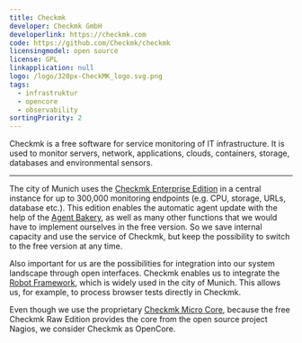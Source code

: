 ```yaml
---
title: Checkmk
developer: Checkmk GmbH
developerlink: https://checkmk.com
code: https://github.com/Checkmk/checkmk
licensingmodel: open source
license: GPL
linkapplication: null
logo: /logo/320px-CheckMK_logo.svg.png
tags:
  - infrastruktur
  - opencore
  - observability
sortingPriority: 2
---
```


Checkmk is a free software for service monitoring of IT infrastructure.
It is used to monitor servers, network, applications, clouds, containers, storage, databases and environmental sensors.

---

The city of Munich uses the [Checkmk Enterprise Edition](https://checkmk.com/pricing) in a central instance for up to 300,000 monitoring endpoints (e.g. CPU, storage, URLs, database etc.). This edition enables the automatic agent update with the help of the [Agent Bakery](https://docs.checkmk.com/latest/de/wato_monitoringagents.html#bakery), as well as many other functions that we would have to implement ourselves in the free version. So we save internal capacity and use the service of Checkmk, but keep the possibility to switch to the free version at any time.

Also important for us are the possibilities for integration into our system landscape through open interfaces. Checkmk enables us to integrate the [Robot Framework](./robotframework), which is widely used in the city of Munich. This allows us, for example, to process browser tests directly in Checkmk.

Even though we use the proprietary [Checkmk Micro Core](https://docs.checkmk.com/latest/de/cmc.html), because the free Checkmk Raw Edition provides the core from the open source project Nagios, we consider Checkmk as OpenCore.
